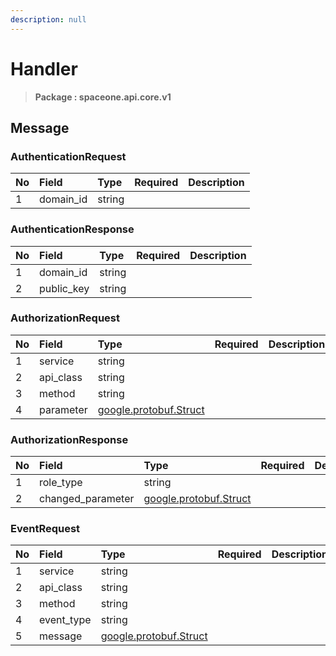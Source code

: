```yaml
---
description: null
---
```


# Handler

> **Package : spaceone.api.core.v1**

## Message

### AuthenticationRequest

| No | Field | Type | Required | Description |
| :--- | :--- | :--- | :--- | :--- |
| 1 | domain\_id | string |  |  |

### AuthenticationResponse

| No | Field | Type | Required | Description |
| :--- | :--- | :--- | :--- | :--- |
| 1 | domain\_id | string |  |  |
| 2 | public\_key | string |  |  |

### AuthorizationRequest

| No | Field | Type | Required | Description |
| :--- | :--- | :--- | :--- | :--- |
| 1 | service | string |  |  |
| 2 | api\_class | string |  |  |
| 3 | method | string |  |  |
| 4 | parameter | [google.protobuf.Struct](https://github.com/protocolbuffers/protobuf/blob/master/src/google/protobuf/struct.proto) |  |  |

### AuthorizationResponse

| No | Field | Type | Required | Description |
| :--- | :--- | :--- | :--- | :--- |
| 1 | role\_type | string |  |  |
| 2 | changed\_parameter | [google.protobuf.Struct](https://github.com/protocolbuffers/protobuf/blob/master/src/google/protobuf/struct.proto) |  |  |

### EventRequest

| No | Field | Type | Required | Description |
| :--- | :--- | :--- | :--- | :--- |
| 1 | service | string |  |  |
| 2 | api\_class | string |  |  |
| 3 | method | string |  |  |
| 4 | event\_type | string |  |  |
| 5 | message | [google.protobuf.Struct](https://github.com/protocolbuffers/protobuf/blob/master/src/google/protobuf/struct.proto) |  |  |

